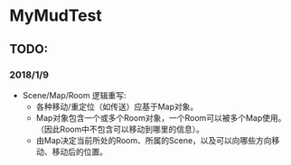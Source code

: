 # MyMudTest

## TODO:
### 2018/1/9
- Scene/Map/Room 逻辑重写:
	* 各种移动/重定位（如传送）应基于Map对象。
	* Map对象包含一个或多个Room对象，一个Room可以被多个Map使用。（因此Room中不包含可以移动到哪里的信息）。
	* 由Map决定当前所处的Room、所属的Scene，以及可以向哪些方向移动、移动后的位置。
